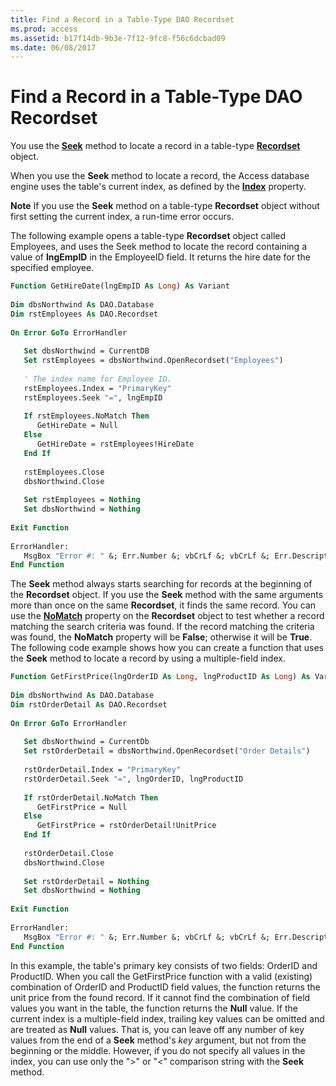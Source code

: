 ```yaml
---
title: Find a Record in a Table-Type DAO Recordset
ms.prod: access
ms.assetid: b17f14db-9b3e-7f12-9fc8-f56c6dcbad09
ms.date: 06/08/2017
---
```



# Find a Record in a Table-Type DAO Recordset

You use the **[Seek](http://msdn.microsoft.com/library/EF83D909-C962-B016-7D33-36EACDC25C2C%28Office.15%29.aspx)** method to locate a record in a table-type **[Recordset](http://msdn.microsoft.com/library/9774232C-E6DA-175B-FC7F-ED2AB7908FA0%28Office.15%29.aspx)** object.

When you use the **Seek** method to locate a record, the Access database engine uses the table's current index, as defined by the **[Index](http://msdn.microsoft.com/library/54626DE0-EB51-31F2-BF24-E29CBFBBAA02%28Office.15%29.aspx)** property.

 **Note**   If you use the **Seek** method on a table-type **Recordset** object without first setting the current index, a run-time error occurs.

The following example opens a table-type **Recordset** object called Employees, and uses the Seek method to locate the record containing a value of **lngEmpID** in the EmployeeID field. It returns the hire date for the specified employee.



```vb
Function GetHireDate(lngEmpID As Long) As Variant 
 
Dim dbsNorthwind As DAO.Database 
Dim rstEmployees As DAO.Recordset 
 
On Error GoTo ErrorHandler 
 
   Set dbsNorthwind = CurrentDB 
   Set rstEmployees = dbsNorthwind.OpenRecordset("Employees") 
 
   ' The index name for Employee ID. 
   rstEmployees.Index = "PrimaryKey" 
   rstEmployees.Seek "=", lngEmpID 
 
   If rstEmployees.NoMatch Then 
      GetHireDate = Null 
   Else 
      GetHireDate = rstEmployees!HireDate 
   End If 
 
   rstEmployees.Close 
   dbsNorthwind.Close 
 
   Set rstEmployees = Nothing 
   Set dbsNorthwind = Nothing 
 
Exit Function 
 
ErrorHandler: 
   MsgBox "Error #: " &; Err.Number &; vbCrLf &; vbCrLf &; Err.Description 
End Function
```

The **Seek** method always starts searching for records at the beginning of the **Recordset** object. If you use the **Seek** method with the same arguments more than once on the same **Recordset**, it finds the same record.
You can use the **[NoMatch](http://msdn.microsoft.com/library/47D03575-F570-89B5-A20F-A3BD8B8B5C6D%28Office.15%29.aspx)** property on the **Recordset** object to test whether a record matching the search criteria was found. If the record matching the criteria was found, the **NoMatch** property will be **False**; otherwise it will be **True**.
The following code example shows how you can create a function that uses the **Seek** method to locate a record by using a multiple-field index.



```vb
Function GetFirstPrice(lngOrderID As Long, lngProductID As Long) As Variant 
 
Dim dbsNorthwind As DAO.Database 
Dim rstOrderDetail As DAO.Recordset 
 
On Error GoTo ErrorHandler 
 
   Set dbsNorthwind = CurrentDb 
   Set rstOrderDetail = dbsNorthwind.OpenRecordset("Order Details") 
 
   rstOrderDetail.Index = "PrimaryKey" 
   rstOrderDetail.Seek "=", lngOrderID, lngProductID 
 
   If rstOrderDetail.NoMatch Then 
      GetFirstPrice = Null 
   Else 
      GetFirstPrice = rstOrderDetail!UnitPrice 
   End If 
 
   rstOrderDetail.Close 
   dbsNorthwind.Close 
 
   Set rstOrderDetail = Nothing 
   Set dbsNorthwind = Nothing 
 
Exit Function 
 
ErrorHandler: 
   MsgBox "Error #: " &; Err.Number &; vbCrLf &; vbCrLf &; Err.Description 
End Function
```

In this example, the table's primary key consists of two fields: OrderID and ProductID. When you call the GetFirstPrice function with a valid (existing) combination of OrderID and ProductID field values, the function returns the unit price from the found record. If it cannot find the combination of field values you want in the table, the function returns the **Null** value.
If the current index is a multiple-field index, trailing key values can be omitted and are treated as **Null** values. That is, you can leave off any number of key values from the end of a **Seek** method's _key_ argument, but not from the beginning or the middle. However, if you do not specify all values in the index, you can use only the ">" or "<" comparison string with the **Seek** method.

